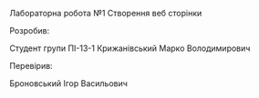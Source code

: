 Лабораторна робота №1
Створення веб сторінки

Розробив:

Студент групи ПІ-13-1 Крижанівський Марко Володимирович

Перевірив:

Броновський Ігор Васильович
